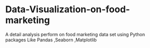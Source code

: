 # Data-Visualization-on-food-marketing
A  detail analysis perform on food marketing data set using Python packages Like Pandas ,Seaborn ,Matplotlib
